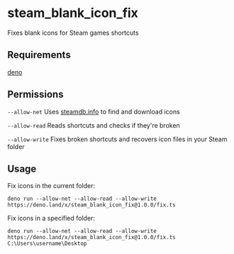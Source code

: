 # steam_blank_icon_fix
Fixes blank icons for Steam games shortcuts

## Requirements
[deno](https://deno.land/manual/getting_started/installation)

## Permissions
```--allow-net``` Uses [steamdb.info](https://steamdb.info) to find and download icons

```--allow-read``` Reads shortcuts and checks if they're broken

```--allow-write``` Fixes broken shortcuts and recovers icon files in your Steam folder

## Usage
Fix icons in the current folder:

```deno run --allow-net --allow-read --allow-write https://deno.land/x/steam_blank_icon_fix@1.0.0/fix.ts```

Fix icons in a specified folder:

```deno run --allow-net --allow-read --allow-write https://deno.land/x/steam_blank_icon_fix@1.0.0/fix.ts C:\Users\username\Desktop```
